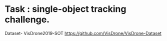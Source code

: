 # Task : single-object tracking challenge. 
Dataset- VisDrone2019-SOT https://github.com/VisDrone/VisDrone-Dataset
